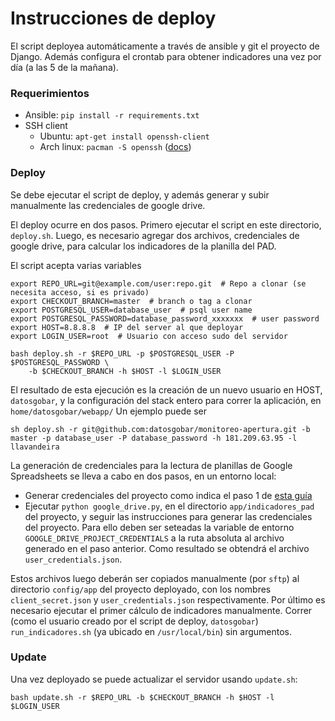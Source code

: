 # Instrucciones de deploy

El script deployea automáticamente a través de ansible y git el proyecto de Django. Además configura el crontab para obtener indicadores una vez por día (a las 5 de la mañana).
### Requerimientos

- Ansible: `pip install -r requirements.txt`
- SSH client
  - Ubuntu: `apt-get install openssh-client`
  - Arch linux: `pacman -S openssh` ([docs](https://wiki.archlinux.org/index.php/Secure_Shell#OpenSSH))

### Deploy
Se debe ejecutar el script de deploy, y además generar y subir manualmente las credenciales de google drive.

El deploy ocurre en dos pasos. Primero ejecutar el script en este directorio, `deploy.sh`. Luego, es necesario agregar dos archivos, credenciales de google drive, para calcular los indicadores de la planilla del PAD.

El script acepta varias variables

    export REPO_URL=git@example.com/user:repo.git  # Repo a clonar (se necesita acceso, si es privado)
    export CHECKOUT_BRANCH=master  # branch o tag a clonar
    export POSTGRESQL_USER=database_user  # psql user name
    export POSTGRESQL_PASSWORD=database_password_xxxxxxx  # user password
    export HOST=8.8.8.8  # IP del server al que deployar
    export LOGIN_USER=root  # Usuario con acceso sudo del servidor

    bash deploy.sh -r $REPO_URL -p $POSTGRESQL_USER -P $POSTGRESQL_PASSWORD \
        -b $CHECKOUT_BRANCH -h $HOST -l $LOGIN_USER

El resultado de esta ejecución es la creación de un nuevo usuario en HOST, `datosgobar`, y la configuración del stack entero para correr la aplicación, en `home/datosgobar/webapp/`
Un ejemplo puede ser

    sh deploy.sh -r git@github.com:datosgobar/monitoreo-apertura.git -b master -p database_user -P database_password -h 181.209.63.95 -l llavandeira

La generación de credenciales para la lectura de planillas de Google Spreadsheets se lleva a cabo en dos pasos, en un entorno local:
- Generar credenciales del proyecto como indica el paso 1 de [esta guía](https://developers.google.com/sheets/api/quickstart/python)
- Ejecutar `python google_drive.py`, en el directorio `app/indicadores_pad` del proyecto, y seguir las instrucciones para generar las credenciales del proyecto. Para ello deben ser seteadas la variable de entorno `GOOGLE_DRIVE_PROJECT_CREDENTIALS` a la ruta absoluta al archivo generado en el paso anterior. Como resultado se obtendrá el archivo `user_credentials.json`.

Estos archivos luego deberán ser copiados manualmente (por `sftp`) al directorio `config/app` del proyecto deployado, con los nombres `client_secret.json` y `user_credentials.json` respectivamente.
Por último es necesario ejecutar el primer cálculo de indicadores manualmente. Correr (como el usuario creado por el script de deploy, `datosgobar`) `run_indicadores.sh` (ya ubicado en `/usr/local/bin`) sin argumentos. 

### Update

Una vez deployado se puede actualizar el servidor usando `update.sh`:

    bash update.sh -r $REPO_URL -b $CHECKOUT_BRANCH -h $HOST -l $LOGIN_USER
